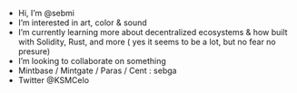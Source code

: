 - Hi, I’m @sebmi
- I’m interested in art, color & sound 
- I’m currently learning more about decentralized ecosystems 
& how built with Solidity, Rust, and more ( yes it seems to be a lot, but no fear no presure)
- I’m looking to collaborate on something 
- Mintbase / Mintgate / Paras / Cent : sebga
- Twitter @KSMCelo
 


<!---
sebmi/sebmi is a ✨ special ✨ repository because its `README.md` (this file) appears on your GitHub profile.
You can click the Preview link to take a look at your changes.
--->
